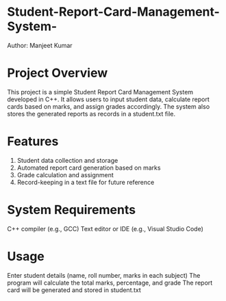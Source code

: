 # Student-Report-Card-Management-System-

Author: Manjeet Kumar

# Project Overview
This project is a simple Student Report Card Management System developed in C++. It allows users to input student data, calculate report cards based on marks, and assign grades accordingly. 
The system also stores the generated reports as records in a student.txt file.


# Features
1. Student data collection and storage
2. Automated report card generation based on marks
3. Grade calculation and assignment
4. Record-keeping in a text file for future reference

# System Requirements
C++ compiler (e.g., GCC)
Text editor or IDE (e.g., Visual Studio Code)

# Usage
Enter student details (name, roll number, marks in each subject)
The program will calculate the total marks, percentage, and grade
The report card will be generated and stored in student.txt

